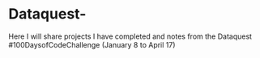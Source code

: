 # Dataquest-
Here I will share projects I have completed and notes from the Dataquest #100DaysofCodeChallenge (January 8 to April 17)
